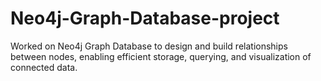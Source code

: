 # Neo4j-Graph-Database-project
Worked on Neo4j Graph Database to design and build relationships between nodes, enabling efficient storage, querying, and visualization of connected data.
